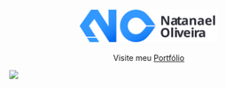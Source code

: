 <p align="center">
	<img src="logo.svg" width="250px"><br><br>
	Visite meu <a href="https://natanael-oliveira.github.io/">Portfólio</a>
</p>

![](https://hit.yhype.me/github/profile?user_id=51293075)
